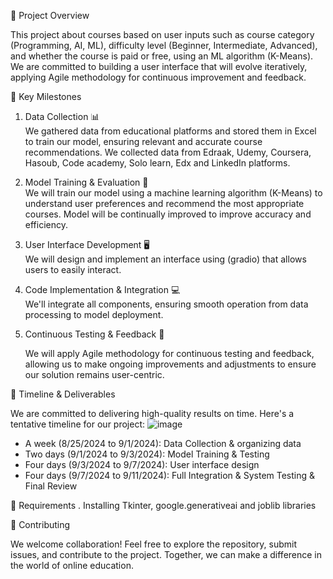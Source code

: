 🚀 Project Overview

This project about courses based on user inputs such as course category (Programming, AI, ML), difficulty level (Beginner, Intermediate, Advanced), and whether the course is paid or free, using an ML algorithm (K-Means). We are committed to building a user interface that will evolve iteratively, applying Agile methodology for continuous improvement and feedback.

 🌟 Key Milestones

1. Data Collection 📊  
   We gathered data from educational platforms and stored them in Excel to train our model, ensuring relevant and accurate course recommendations. We collected data from Edraak, Udemy, Coursera, Hasoub, Code academy, Solo learn, Edx and LinkedIn platforms.

2. Model Training & Evaluation 🤖  
   We will train our model using a machine learning algorithm (K-Means) to understand user preferences and recommend the most appropriate courses. Model will be continually improved to improve accuracy and efficiency.
   
3. User Interface Development 🖥  
   We will design and implement an interface using (gradio) that allows users to easily interact.

4. Code Implementation & Integration 💻  
   We'll integrate all components, ensuring smooth operation from data processing to model deployment.

5. Continuous Testing & Feedback 🔄

   We will apply Agile methodology for continuous testing and feedback, allowing us to make ongoing improvements and adjustments to ensure our solution remains user-centric.

📅 Timeline & Deliverables

We are committed to delivering high-quality results on time. Here's a tentative timeline for our project:
![image](https://github.com/user-attachments/assets/c5b47776-9174-44c5-9180-b6d5756abce7)



- A week (8/25/2024 to 9/1/2024): Data Collection & organizing data
- Two days (9/1/2024 to 9/3/2024): Model Training & Testing
- Four days (9/3/2024 to 9/7/2024): User interface design
- Four days (9/7/2024 to 9/11/2024): Full Integration & System Testing & Final Review

📍 Requirements 
       . Installing Tkinter, google.generativeai and joblib libraries

🤝 Contributing

We welcome collaboration! Feel free to explore the repository, submit issues, and contribute to the project. Together, we can make a difference in the world of online education.
